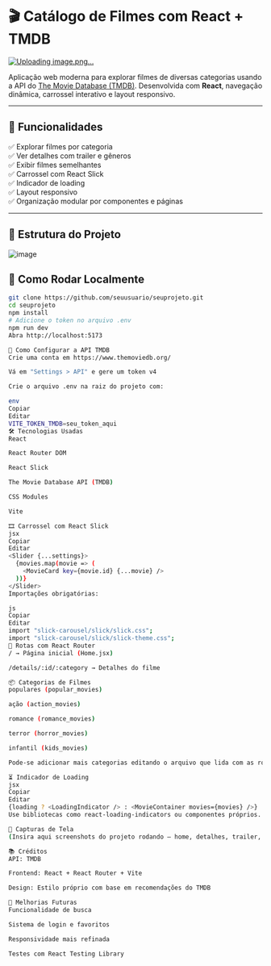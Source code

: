 # 🎬 Catálogo de Filmes com React + TMDB

[![Uploading image.png…]()](https://github.com/lucianasilveira37/Netoflix/blob/main/src/assets/Captura%20de%20tela_2-6-2025_18244_localhost.jpeg)



Aplicação web moderna para explorar filmes de diversas categorias usando a API do [The Movie Database (TMDB)](https://www.themoviedb.org/). Desenvolvida com **React**, navegação dinâmica, carrossel interativo e layout responsivo.

---

## 🧩 Funcionalidades

✅ Explorar filmes por categoria  
✅ Ver detalhes com trailer e gêneros  
✅ Exibir filmes semelhantes  
✅ Carrossel com React Slick  
✅ Indicador de loading  
✅ Layout responsivo  
✅ Organização modular por componentes e páginas

---

## 📁 Estrutura do Projeto

![image](https://github.com/user-attachments/assets/f93ae10b-d152-400d-be11-2033033cce37)

## 🚀 Como Rodar Localmente

```bash
git clone https://github.com/seuusuario/seuprojeto.git
cd seuprojeto
npm install
# Adicione o token no arquivo .env
npm run dev
Abra http://localhost:5173

🔐 Como Configurar a API TMDB
Crie uma conta em https://www.themoviedb.org/

Vá em "Settings > API" e gere um token v4

Crie o arquivo .env na raiz do projeto com:

env
Copiar
Editar
VITE_TOKEN_TMDB=seu_token_aqui
🛠️ Tecnologias Usadas
React

React Router DOM

React Slick

The Movie Database API (TMDB)

CSS Modules

Vite

🎞️ Carrossel com React Slick
jsx
Copiar
Editar
<Slider {...settings}>
  {movies.map(movie => (
    <MovieCard key={movie.id} {...movie} />
  ))}
</Slider>
Importações obrigatórias:

js
Copiar
Editar
import "slick-carousel/slick/slick.css";
import "slick-carousel/slick/slick-theme.css";
🔄 Rotas com React Router
/ → Página inicial (Home.jsx)

/details/:id/:category → Detalhes do filme

📦 Categorias de Filmes
populares (popular_movies)

ação (action_movies)

romance (romance_movies)

terror (horror_movies)

infantil (kids_movies)

Pode-se adicionar mais categorias editando o arquivo que lida com as routes ou API URLs.

⏳ Indicador de Loading
jsx
Copiar
Editar
{loading ? <LoadingIndicator /> : <MovieContainer movies={movies} />}
Use bibliotecas como react-loading-indicators ou componentes próprios.

📸 Capturas de Tela
(Insira aqui screenshots do projeto rodando — home, detalhes, trailer, carrossel.)

📚 Créditos
API: TMDB

Frontend: React + React Router + Vite

Design: Estilo próprio com base em recomendações do TMDB

📌 Melhorias Futuras
Funcionalidade de busca

Sistema de login e favoritos

Responsividade mais refinada

Testes com React Testing Library

